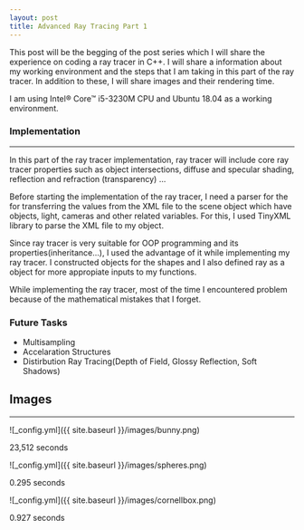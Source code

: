 ```yaml
---
layout: post
title: Advanced Ray Tracing Part 1
---
```

This post will be the begging of the post series which I will share the experience on coding a ray tracer in C++. I will share a information about my working environment and the steps that I am taking in this part of the ray tracer. In addition to these, I will share images and their rendering time. 

I am using Intel® Core™ i5-3230M CPU and Ubuntu 18.04 as a working environment.


### Implementation
---
In this part of the ray tracer implementation, ray tracer will include core ray tracer properties such as object intersections, diffuse and specular shading, reflection and refraction (transparency) ...

Before starting the implementation of the ray tracer, I need a parser for the for transferring the values from the XML file to the scene object which have objects, light, cameras and other related variables. For this, I used TinyXML library to parse the XML file to my object. 

Since ray tracer is very suitable for OOP programming and its properties(inheritance...), I used the advantage of it while implementing my ray tracer. I constructed objects for the shapes and I also defined ray as a object for more appropiate inputs to my functions. 

While implementing the ray tracer, most of the time I encountered problem because of the mathematical mistakes that I forget. 
### Future Tasks

* Multisampling
* Accelaration Structures
* Distirbution Ray Tracing(Depth of Field, Glossy Reflection, Soft Shadows)

## Images
---
![_config.yml]({{ site.baseurl }}/images/bunny.png)

23,512 seconds

![_config.yml]({{ site.baseurl }}/images/spheres.png)

0.295 seconds

![_config.yml]({{ site.baseurl }}/images/cornellbox.png)

0.927 seconds
